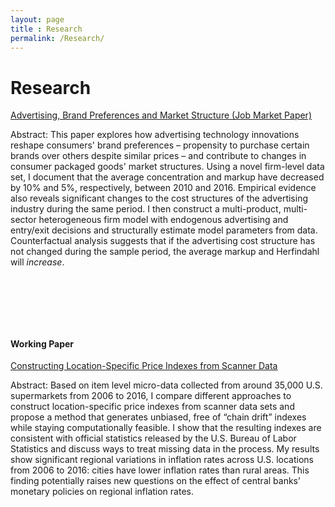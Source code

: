 ```yaml
---
layout: page
title : Research
permalink: /Research/
---
```

# Research

<a href="/assets/docs/JMP_Li.pdf"><u>Advertising, Brand Preferences and Market Structure (Job Market Paper)</u></a>

Abstract: This paper explores how advertising technology innovations reshape consumers' brand preferences – propensity to purchase certain brands over others despite similar prices – and contribute to changes in consumer packaged goods' market structures. Using a novel firm-level data set, I document that the average concentration and markup have decreased by 10% and 5%, respectively, between 2010 and 2016. Empirical evidence also reveals significant changes to the cost structures of the advertising industry during the same period. I then construct a multi-product, multi-sector heterogeneous firm model with endogenous advertising and entry/exit decisions and structurally estimate model parameters from data. Counterfactual analysis suggests that if the advertising cost structure has not changed during the sample period, the average markup and Herfindahl will *increase*.

<p style="margin-bottom:3cm;"></p>

#### Working Paper
<a href="/assets/docs/price_index_LI.pdf"><u>Constructing Location-Specific Price Indexes from Scanner Data</u></a>

Abstract: Based on item level micro-data collected from around 35,000 U.S. supermarkets from 2006 to 2016, I compare different approaches to construct location-specific price indexes from scanner data sets and propose a method that generates unbiased, free of “chain drift” indexes while staying computationally feasible. I show that the resulting indexes are consistent with official statistics released by the U.S. Bureau of Labor Statistics and discuss ways to treat missing data in the process. My results show significant regional variations in inflation rates across U.S. locations from 2006 to 2016: cities have lower inflation rates than rural areas. This finding potentially raises new questions on the effect of central banks’ monetary policies on regional inflation rates.

